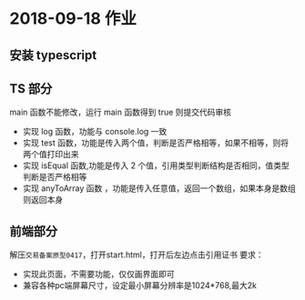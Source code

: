 # 2018-09-18 作业

## 安装 typescript

## TS 部分

main 函数不能修改，运行 main 函数得到 true 则提交代码审核

-   实现 log 函数，功能与 console.log 一致
-   实现 test 函数，功能是传入两个值，判断是否严格相等，如果不相等，则将两个值打印出来
-   实现 isEqual 函数,功能是传入 2 个值，引用类型判断结构是否相同，值类型判断是否严格相等
-   实现 anyToArray 函数 ，功能是传入任意值，返回一个数组，如果本身是数组则返回本身

## 前端部分
解压`交易备案原型0417`，打开start.html，打开后左边点击引用证书
要求：
- 实现此页面，不需要功能，仅仅画界面即可
- 兼容各种pc端屏幕尺寸，设定最小屏幕分辨率是1024*768,最大2k